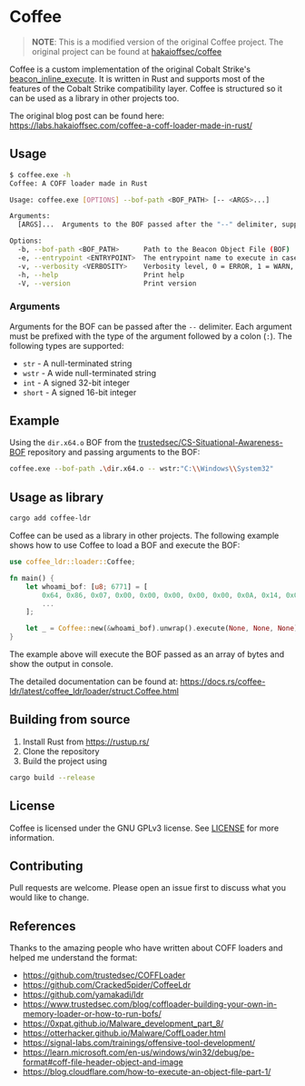 # Coffee

> **NOTE**:
> This is a modified version of the original Coffee project. The original project can be found at
> [hakaioffsec/coffee](https://github.com/hakaioffsec/coffee)

Coffee is a custom implementation of the original Cobalt
Strike's [beacon_inline_execute](https://hstechdocs.helpsystems.com/manuals/cobaltstrike/current/userguide/content/topics_aggressor-scripts/as-resources_functions.htm#beacon_inline_execute).
It is written in Rust and supports most of the features of the Cobalt Strike compatibility layer. Coffee is structured
so it can be used as a library in other projects too.

The original blog post can be found here: <https://labs.hakaioffsec.com/coffee-a-coff-loader-made-in-rust/>

## Usage

```bash
$ coffee.exe -h
Coffee: A COFF loader made in Rust

Usage: coffee.exe [OPTIONS] --bof-path <BOF_PATH> [-- <ARGS>...]

Arguments:
  [ARGS]...  Arguments to the BOF passed after the "--" delimiter, supported types are: str, wstr, int, short

Options:
  -b, --bof-path <BOF_PATH>      Path to the Beacon Object File (BOF)
  -e, --entrypoint <ENTRYPOINT>  The entrypoint name to execute in case of a custom entrypoint name [default: go]
  -v, --verbosity <VERBOSITY>    Verbosity level, 0 = ERROR, 1 = WARN, 2 = INFO, 3 = DEBUG, 4 = TRACE [default: 0]
  -h, --help                     Print help
  -V, --version                  Print version
```

### Arguments

Arguments for the BOF can be passed after the `--` delimiter. Each argument must be prefixed with the type of the
argument followed by a colon (`:`). The following types are supported:

- `str` - A null-terminated string
- `wstr` - A wide null-terminated string
- `int` - A signed 32-bit integer
- `short` - A signed 16-bit integer

## Example

Using the `dir.x64.o` BOF from
the [trustedsec/CS-Situational-Awareness-BOF](https://github.com/trustedsec/CS-Situational-Awareness-BOF) repository and
passing arguments to the BOF:

```bash
coffee.exe --bof-path .\dir.x64.o -- wstr:"C:\\Windows\\System32"
```

## Usage as library

```bash
cargo add coffee-ldr
```

Coffee can be used as a library in other projects. The following example shows how to use Coffee to load a BOF and
execute the BOF:

```rust
use coffee_ldr::loader::Coffee;

fn main() {
	let whoami_bof: [u8; 6771] = [
		0x64, 0x86, 0x07, 0x00, 0x00, 0x00, 0x00, 0x00, 0x0A, 0x14, 0x00, 0x00, 0x33, 0x00, 0x00,
		...
	];

	let _ = Coffee::new(&whoami_bof).unwrap().execute(None, None, None);
}
```

The example above will execute the BOF passed as an array of bytes and show the output in console.

The detailed documentation can be found at: <https://docs.rs/coffee-ldr/latest/coffee_ldr/loader/struct.Coffee.html>

## Building from source

1. Install Rust from <https://rustup.rs/>
2. Clone the repository
3. Build the project using

```bash
cargo build --release
```

## License

Coffee is licensed under the GNU GPLv3 license. See [LICENSE](LICENSE) for more information.

## Contributing

Pull requests are welcome. Please open an issue first to discuss what you would like to change.

## References

Thanks to the amazing people who have written about COFF loaders and helped me understand the format:

- <https://github.com/trustedsec/COFFLoader>
- <https://github.com/Cracked5pider/CoffeeLdr>
- <https://github.com/yamakadi/ldr>
- <https://www.trustedsec.com/blog/coffloader-building-your-own-in-memory-loader-or-how-to-run-bofs/>
- <https://0xpat.github.io/Malware_development_part_8/>
- <https://otterhacker.github.io/Malware/CoffLoader.html>
- <https://signal-labs.com/trainings/offensive-tool-development/>
- <https://learn.microsoft.com/en-us/windows/win32/debug/pe-format#coff-file-header-object-and-image>
- <https://blog.cloudflare.com/how-to-execute-an-object-file-part-1/>
